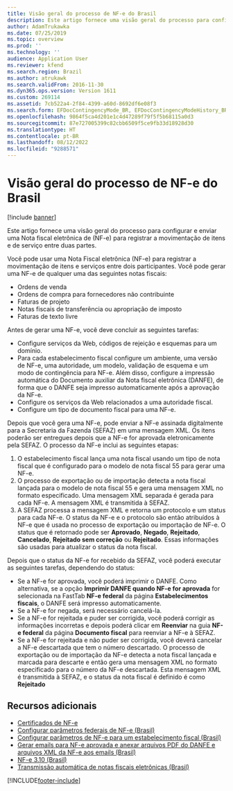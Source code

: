```yaml
---
title: Visão geral do processo de NF-e do Brasil
description: Este artigo fornece uma visão geral do processo para configurar e enviar uma Nota fiscal eletrônica de (NF-e) para registrar a movimentação de itens e de serviço entre duas partes.
author: AdamTrukawka
ms.date: 07/25/2019
ms.topic: overview
ms.prod: ''
ms.technology: ''
audience: Application User
ms.reviewer: kfend
ms.search.region: Brazil
ms.author: atrukawk
ms.search.validFrom: 2016-11-30
ms.dyn365.ops.version: Version 1611
ms.custom: 269114
ms.assetid: 7cb522a4-2f84-4399-a60d-8692df6e08f3
ms.search.form: EFDocContingencyMode_BR, EFDocContingencyModeHistory_BR, EFDocCorrectionLetter_BR, EFDocEmailAccountConfiguration_BR, EFDocEmailStatus_BR, EFDocHist_BR, EFDocParameters_BR, EFDocServiceInquire_BR, FiscalDocument_BR
ms.openlocfilehash: 9864f5ca4d201e1c4d47289f79f5f5b68115a0d3
ms.sourcegitcommit: 87e727005399c82cbb6509f5ce9fb33d18928d30
ms.translationtype: HT
ms.contentlocale: pt-BR
ms.lasthandoff: 08/12/2022
ms.locfileid: "9288571"
---
```

# <a name="brazil-nf-e-process-overview"></a>Visão geral do processo de NF-e do Brasil 

[!include [banner](../includes/banner.md)]

Este artigo fornece uma visão geral do processo para configurar e enviar uma Nota fiscal eletrônica de (NF-e) para registrar a movimentação de itens e de serviço entre duas partes.

Você pode usar uma Nota Fiscal eletrônica (NF-e) para registrar a movimentação de itens e serviços entre dois participantes. Você pode gerar uma NF-e de qualquer uma das seguintes notas fiscais:

-   Ordens de venda
-   Ordens de compra para fornecedores não contribuinte
-   Faturas de projeto
-   Notas fiscais de transferência ou apropriação de imposto
-   Faturas de texto livre

Antes de gerar uma NF-e, você deve concluir as seguintes tarefas:

-   Configure serviços da Web, códigos de rejeição e esquemas para um domínio.
-   Para cada estabelecimento fiscal configure um ambiente, uma versão de NF-e, uma autoridade, um modelo, validação de esquema e um modo de contingência para NF-e. Além disso, configure a impressão automática do Documento auxiliar da Nota fiscal eletrônica (DANFE), de forma que o DANFE seja impresso automaticamente após a aprovação da NF-e.
-   Configure os serviços da Web relacionados a uma autoridade fiscal.
-   Configure um tipo de documento fiscal para uma NF-e.

Depois que você gera uma NF-e, pode enviar a NF-e assinada digitalmente para a Secretaria da Fazenda (SEFAZ) em uma mensagem XML. Os itens poderão ser entregues depois que a NF-e for aprovada eletronicamente pela SEFAZ. O processo da NF-e inclui as seguintes etapas:

1.  O estabelecimento fiscal lança uma nota fiscal usando um tipo de nota fiscal que é configurado para o modelo de nota fiscal 55 para gerar uma NF-e.
2.  O processo de exportação ou de importação detecta a nota fiscal lançada para o modelo de nota fiscal 55 e gera uma mensagem XML no formato especificado. Uma mensagem XML separada é gerada para cada NF-e. A mensagem XML é transmitida à SEFAZ.
3.  A SEFAZ processa a mensagem XML e retorna um protocolo e um status para cada NF-e. O status da NF-e e o protocolo são então atribuídos à NF-e que é usada no processo de exportação ou importação de NF-e. O status que é retornado pode ser **Aprovado**, **Negado**, **Rejeitado**, **Cancelado**, **Rejeitado sem correção** ou **Rejeitado**. Essas informações são usadas para atualizar o status da nota fiscal. 

Depois que o status da NF-e for recebido da SEFAZ, você poderá executar as seguintes tarefas, dependendo do status:

-   Se a NF-e for aprovada, você poderá imprimir o DANFE. Como alternativa, se a opção **Imprimir DANFE quando NF-e for aprovada** for selecionada na FastTab **NF-e federal** da página **Estabelecimentos fiscais**, o DANFE será impresso automaticamente.
-   Se a NF-e for negada, será necessário cancelá-la.
-   Se a NF-e for rejeitada e puder ser corrigida, você poderá corrigir as informações incorretas e depois poderá clicar em **Reenviar** na guia **NF-e federal** da página **Documento fiscal** para reenviar a NF-e à SEFAZ.
-   Se a NF-e for rejeitada e não puder ser corrigida, você deverá cancelar a NF-e descartada que tem o número descartado. O processo de exportação ou de importação da NF-e detecta a nota fiscal lançada e marcada para descarte e então gera uma mensagem XML no formato especificado para o número da NF-e descartada. Esta mensagem XML é transmitida à SEFAZ, e o status da nota fiscal é definido é como **Rejeitado**


## <a name="additional-resources"></a>Recursos adicionais

 - [Certificados de NF-e](latam-bra-nfe-certs.md)
 - [Configurar parâmetros federais de NF-e (Brasil)](tasks/br-00053-1-set-up-nf-e-federal-parameters.md)
 - [Configurar parâmetros de NF-e para um estabelecimento fiscal (Brasil)](tasks/br-00053-2-set-up-nf-e-parameters-fiscal-establishment.md)
 - [Gerar emails para NF-e aprovada e anexar arquivos PDF do DANFE e arquivos XML da NF-e aos emails (Brasil)](tasks/br-00053-3-generate-emails-approved-nf-e-attach-danfe-pdf-files-nf-e-xml-files-emails.md)
 - [NF-e 3.10 (Brasil)](tasks/br-00053-nf-e-3-10.md)
 - [Transmissão automática de notas fiscais eletrônicas (Brasil)](tasks/br-00058-automatic-transmission-nf-e-fiscal-documents.md)



[!INCLUDE[footer-include](../../includes/footer-banner.md)]
